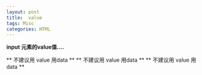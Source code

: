 ```yaml
---
layout: post
title:  value
tags: Misc
categories: HTML
---
```


**input 元素的value值….**

** 不建议用 value 用data **
** 不建议用 value 用data **
** 不建议用 value 用data **





